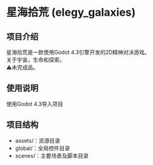 # 星海拾荒 (elegy_galaxies)
## 项目介绍
星海拾荒是一款使用Godot 4.3引擎开发的2D精神对决游戏。<br>
关于宇宙，生命和探索。<br>
⚠未完成品。

## 使用说明
使用Godot 4.3导入项目

## 项目结构
- assets/：资源目录
- global/：全局控件目录
- scenes/：主要场景及脚本目录